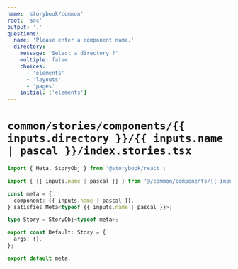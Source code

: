 ```yaml
---
name: 'storybook/common'
root: 'src'
output: '.'
questions:
  name: 'Please enter a component name.'
  directory:
    message: 'Select a directory ?'
    multiple: false
    choices:
      - 'elements'
      - 'layouts'
      - 'pages'
    initial: ['elements']
---
```


# `common/stories/components/{{ inputs.directory }}/{{ inputs.name | pascal }}/index.stories.tsx`

```typescript
import { Meta, StoryObj } from '@storybook/react';

import { {{ inputs.name | pascal }} } from '@/common/components/{{ inputs.directory }}/{{ inputs.name | pascal }}';

const meta = {
  component: {{ inputs.name | pascal }},
} satisfies Meta<typeof {{ inputs.name | pascal }}>;

type Story = StoryObj<typeof meta>;

export const Default: Story = {
  args: {},
};

export default meta;

```

